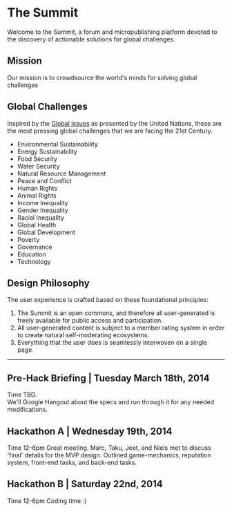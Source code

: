 # The Summit

Welcome to the Summit, a forum and micropublishing platform devoted to the discovery of actionable solutions for global challenges.

## Mission

Our mission is to crowdsource the world's minds for solving global challenges

## Global Challenges
Inspired by the [Global Issues](https://www.un.org/en/globalissues/) as presented by the United Nations, these are the most pressing global challenges that we are facing the 21st Century.

* Environmental Sustainability
* Energy Sustainability
* Food Security
* Water Security
* Natural Resource Management
* Peace and Conflict
* Human Rights
* Animal Rights
* Income Inequality
* Gender Inequality
* Racial Inequality
* Global Health
* Global Development
* Poverty
* Governance
* Education
* Technology

## Design Philosophy
The user experience is crafted based on these foundational principles:
1. The Summit is an open commons, and therefore all user-generated is freely available for public access and participation.
2. All user-generated content is subject to a member rating system in order to create natural self-moderating ecosystems.
3. Everything that the user does is seamlessly interwoven on a single page.

***
## Pre-Hack Briefing | Tuesday March 18th, 2014
Time TBD.  
We'll Google Hangout about the specs and run through it for any needed modifications.

## Hackathon A | Wednesday 19th, 2014
Time 12-6pm
Great meeting. Marc, Taku, Jeet, and Niels met to discuss 'final' details for the MVP design. Outlined game-mechanics, reputation system, front-end tasks, and back-end tasks.

## Hackathon B | Saturday 22nd, 2014
Time 12-6pm
Coding time :)